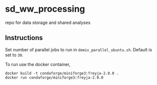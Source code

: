 # sd_ww_processing
repo for data storage and shared analyses

## Instructions


Set number of parallel jobs to run in `demix_parallel_ubuntu.sh`. Default is set to `30`.

To run use the docker container,

```
docker build -t condaforge/miniforge3:freyja-2.0.0 .
docker run condaforge/miniforge3:freyja-2.0.0
```
